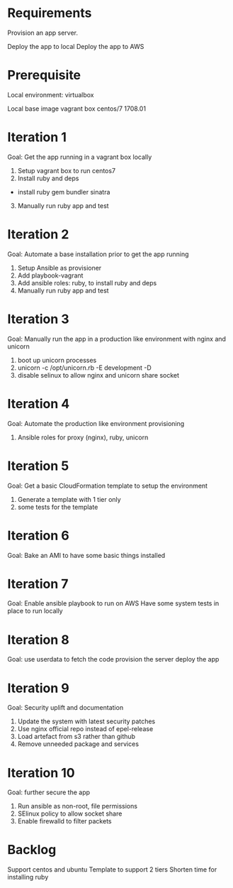 # Requirements

Provision an app server.

Deploy the app to local
Deploy the app to AWS


# Prerequisite
Local environment: virtualbox

Local base image vagrant box centos/7 1708.01


# Iteration 1
Goal: Get the app running in a vagrant box locally
1. Setup vagrant box to run centos7
2. Install ruby and deps
  - install ruby gem bundler sinatra
3. Manually run ruby app and test


# Iteration 2
Goal: Automate a base installation prior to get the app running
1. Setup Ansible as provisioner
2. Add playbook-vagrant
3. Add ansible roles: ruby, to install ruby and deps
4. Manually run ruby app and test

# Iteration 3
Goal: Manually run the app in a production like environment with nginx and unicorn
1. boot up unicorn processes
2. unicorn -c /opt/unicorn.rb -E development -D
3. disable selinux to allow nginx and unicorn share socket


# Iteration 4
Goal: Automate the production like environment provisioning
1. Ansible roles for proxy (nginx), ruby, unicorn

# Iteration 5
Goal: Get a basic CloudFormation template to setup the environment
1. Generate a template with 1 tier only
2. some tests for the template

# Iteration 6
Goal: Bake an AMI to have some basic things installed


# Iteration 7
Goal: Enable ansible playbook to run on AWS
      Have some system tests in place to run locally

# Iteration 8
Goal: use userdata to fetch the code
      provision the server
      deploy the app

# Iteration 9
Goal: Security uplift and documentation
1. Update the system with latest security patches
2. Use nginx official repo instead of epel-release
3. Load artefact from s3 rather than github
4. Remove unneeded package and services

# Iteration 10
Goal: further secure the app
1. Run ansible as non-root, file permissions
2. SElinux policy to allow socket share
3. Enable firewalld to filter packets

# Backlog  
Support centos and ubuntu
Template to support 2 tiers
Shorten time for installing ruby
